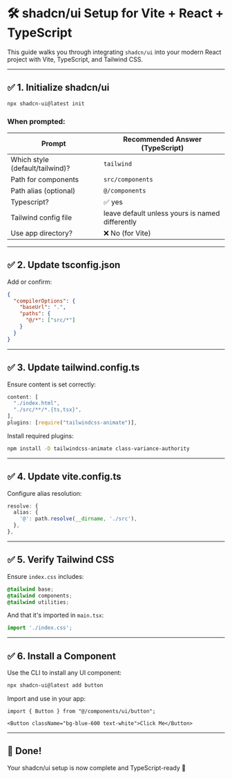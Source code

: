 
# 🛠️ shadcn/ui Setup for Vite + React + TypeScript

This guide walks you through integrating `shadcn/ui` into your modern React project with Vite, TypeScript, and Tailwind CSS.

---

## ✅ 1. Initialize shadcn/ui

```bash
npx shadcn-ui@latest init
```

### When prompted:

| Prompt                            | Recommended Answer (TypeScript)              |
|----------------------------------|----------------------------------------------|
| Which style (default/tailwind)?  | `tailwind`                                   |
| Path for components              | `src/components`                             |
| Path alias (optional)            | `@/components`                               |
| Typescript?                      | ✅ yes                                        |
| Tailwind config file             | leave default unless yours is named differently |
| Use app directory?               | ❌ No (for Vite)                              |

---

## ✅ 2. Update tsconfig.json

Add or confirm:

```json
{
  "compilerOptions": {
    "baseUrl": ".",
    "paths": {
      "@/*": ["src/*"]
    }
  }
}
```

---

## ✅ 3. Update tailwind.config.ts

Ensure content is set correctly:

```ts
content: [
  "./index.html",
  "./src/**/*.{ts,tsx}",
],
plugins: [require("tailwindcss-animate")],
```

Install required plugins:

```bash
npm install -D tailwindcss-animate class-variance-authority
```

---

## ✅ 4. Update vite.config.ts

Configure alias resolution:

```ts
resolve: {
  alias: {
    '@': path.resolve(__dirname, './src'),
  },
},
```

---

## ✅ 5. Verify Tailwind CSS

Ensure `index.css` includes:

```css
@tailwind base;
@tailwind components;
@tailwind utilities;
```

And that it's imported in `main.tsx`:

```ts
import './index.css';
```

---

## ✅ 6. Install a Component

Use the CLI to install any UI component:

```bash
npx shadcn-ui@latest add button
```

Import and use in your app:

```tsx
import { Button } from "@/components/ui/button";

<Button className="bg-blue-600 text-white">Click Me</Button>
```

---

## 🧪 Done!

Your shadcn/ui setup is now complete and TypeScript-ready 🎉
